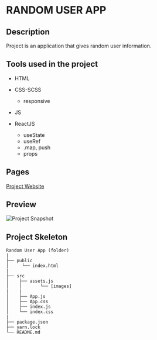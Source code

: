 # RANDOM USER APP

## Description

Project is an application that gives random user information.

## Tools used in the project

- HTML

- CSS-SCSS

  - responsive

- JS

- ReactJS
  - useState
  - useRef
  - .map, push
  - props

<!-- ## Github-pages -->

## Pages

[ Project Website ](https://celadon-melba-c8ef6f.netlify.app/)

## Preview

![ Project Snapshot ](tasktracker.gif)

## Project Skeleton

```
Random User App (folder)
|
├── public
│     └── index.html
|
├── src
│    ├── assets.js
│    │       └── [images]
|    |
│    ├── App.js
│    ├── App.css
│    ├── index.js
│    └── index.css
|
├── package.json
├── yarn.lock
└── README.md
```
